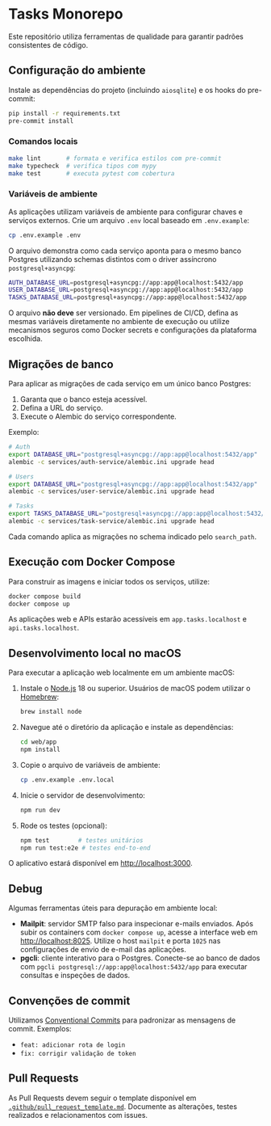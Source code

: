 # Tasks Monorepo

Este repositório utiliza ferramentas de qualidade para garantir padrões consistentes de código.

## Configuração do ambiente

Instale as dependências do projeto (incluindo `aiosqlite`) e os hooks do pre-commit:

```bash
pip install -r requirements.txt
pre-commit install
```

### Comandos locais

```bash
make lint       # formata e verifica estilos com pre-commit
make typecheck  # verifica tipos com mypy
make test       # executa pytest com cobertura
```

### Variáveis de ambiente

As aplicações utilizam variáveis de ambiente para configurar chaves e serviços externos.
Crie um arquivo `.env` local baseado em `.env.example`:

```bash
cp .env.example .env
```

O arquivo demonstra como cada serviço aponta para o mesmo banco Postgres
utilizando schemas distintos com o driver assíncrono `postgresql+asyncpg`:

```bash
AUTH_DATABASE_URL=postgresql+asyncpg://app:app@localhost:5432/app
USER_DATABASE_URL=postgresql+asyncpg://app:app@localhost:5432/app
TASKS_DATABASE_URL=postgresql+asyncpg://app:app@localhost:5432/app
```

O arquivo **não deve** ser versionado. Em pipelines de CI/CD, defina as mesmas
variáveis diretamente no ambiente de execução ou utilize mecanismos seguros como
Docker secrets e configurações da plataforma escolhida.

## Migrações de banco

Para aplicar as migrações de cada serviço em um único banco Postgres:

1. Garanta que o banco esteja acessível.
2. Defina a URL do serviço.
3. Execute o Alembic do serviço correspondente.

Exemplo:

```bash
# Auth
export DATABASE_URL="postgresql+asyncpg://app:app@localhost:5432/app"
alembic -c services/auth-service/alembic.ini upgrade head

# Users
export DATABASE_URL="postgresql+asyncpg://app:app@localhost:5432/app"
alembic -c services/user-service/alembic.ini upgrade head

# Tasks
export TASKS_DATABASE_URL="postgresql+asyncpg://app:app@localhost:5432/app"
alembic -c services/task-service/alembic.ini upgrade head
```

Cada comando aplica as migrações no schema indicado pelo `search_path`.

## Execução com Docker Compose

Para construir as imagens e iniciar todos os serviços, utilize:

```bash
docker compose build
docker compose up
```

As aplicações web e APIs estarão acessíveis em `app.tasks.localhost` e
`api.tasks.localhost`.

## Desenvolvimento local no macOS

Para executar a aplicação web localmente em um ambiente macOS:

1. Instale o [Node.js](https://nodejs.org/) 18 ou superior. Usuários de macOS podem utilizar o [Homebrew](https://brew.sh/):

   ```bash
   brew install node
   ```

2. Navegue até o diretório da aplicação e instale as dependências:

   ```bash
   cd web/app
   npm install
   ```

3. Copie o arquivo de variáveis de ambiente:

   ```bash
   cp .env.example .env.local
   ```

4. Inicie o servidor de desenvolvimento:

   ```bash
   npm run dev
   ```

5. Rode os testes (opcional):

   ```bash
   npm test        # testes unitários
   npm run test:e2e # testes end-to-end
   ```

O aplicativo estará disponível em [http://localhost:3000](http://localhost:3000).

## Debug

Algumas ferramentas úteis para depuração em ambiente local:

- **Mailpit**: servidor SMTP falso para inspecionar e-mails enviados.
  Após subir os containers com `docker compose up`, acesse a interface web em
  [http://localhost:8025](http://localhost:8025). Utilize o host `mailpit` e
  porta `1025` nas configurações de envio de e-mail das aplicações.
- **pgcli**: cliente interativo para o Postgres. Conecte-se ao banco de dados
  com `pgcli postgresql://app:app@localhost:5432/app` para executar consultas e
  inspeções de dados.

## Convenções de commit

Utilizamos [Conventional Commits](https://www.conventionalcommits.org/) para padronizar as mensagens de commit.
Exemplos:

- `feat: adicionar rota de login`
- `fix: corrigir validação de token`

## Pull Requests

As Pull Requests devem seguir o template disponível em [`.github/pull_request_template.md`](.github/pull_request_template.md).
Documente as alterações, testes realizados e relacionamentos com issues.
